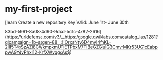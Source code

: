 # my-first-project
[learn Create a new repository
Key Valid: June 1st- June 30th​​​​​​​

83bd-5991-8a08-4d90-9d4d-5c1c-4782-2616](https://urldefense.com/v3/__https:/google.qwiklabs.com/catalog_lab/1281?qlcampaign=1b-ssgen-88__;!!OrxsNty6D4my!4fnKL-2lII5T4sSzAZi8CWkmpkmUTiETPbxM7TlBeGZGIuIG3CmvrMKr53UG1cEabppwA9YdvPhxI12-KrfXWvggcAs$)


